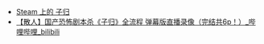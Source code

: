 - [Steam 上的 子归](https://store.steampowered.com/app/2579280/_/)
- [【散人】国产恐怖剧本杀《子归》全流程 弹幕版直播录像（完结共6p！）_哔哩哔哩_bilibili](https://www.bilibili.com/video/BV1bXvpebEoL/)
